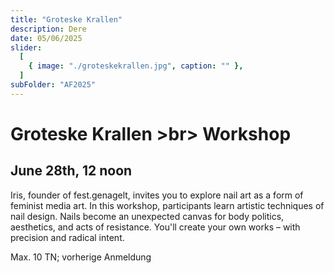 ```yaml
---
title: "Groteske Krallen"
description: Dere
date: 05/06/2025
slider:
  [
    { image: "./groteskekrallen.jpg", caption: "" },
  ]
subFolder: "AF2025"
---
```


# Groteske Krallen >br> Workshop
## June 28th, 12 noon

Iris, founder of fest.genagelt, invites you to explore nail art as a form of feminist media art. In this workshop, participants learn artistic techniques of nail design. Nails become an unexpected canvas for body politics, aesthetics, and acts of resistance. You'll create your own works – with precision and radical intent.


Max. 10 TN; vorherige Anmeldung

